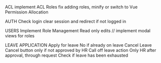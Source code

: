 ACL
    implement ACL
        Roles
            fix adding roles, minify or switch to Vue
        Permission
        Allocation

AUTH
    Check login
    clear session and redirect if not logged in

USERS
    Implement Role Management
    Read only edits
    // implement modal views for roles

LEAVE
    APPLICATION
        Apply for leave
            No if already on leave
        Cancel Leave
            Cancel button only if not approved by HR
            Call off leave action
                Only HR after approval, through request
                Check if leave has been exhausted
